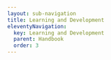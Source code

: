 ```yaml
---
layout: sub-navigation
title: Learning and Development
eleventyNavigation:
  key: Learning and Development
  parent: Handbook
  order: 3
---
```

